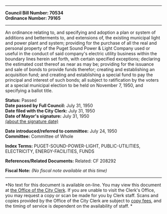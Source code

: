 * * * * *  
  
**Council Bill Number: [](#h0)[](#h2)70534**   
**Ordinance Number: 79165**  
  
* * * * *  
  
An ordinance relating to, and specifying and adoption a plan or system of additions and betterments to, and extensions of, the existing municipal light and power plant and system; providing for the purchase of all the real and personal property of the Puget Sound Power & Light Company used or useful in the conduct of said company's electric utility business within the boundary lines herein set forth, with certain specified exceptions; declaring the estimated cost thereof as near as may be; providing for the issuance and sale of bonds to provide funds therefor; creating and establishing an acquisition fund; and creating and establishing a special fund to pay the principal and interest of such bonds; all subject to ratification by the voters at a special municipal election to be held on November 7, 1950, and specifying a ballot title.  
  
**Status:** Passed   
**Date passed by Full Council:** July 31, 1950   
**Date filed with the City Clerk:** July 31, 1950   
**Date of Mayor's signature:** July 31, 1950   
[(about the signature date)](/~public/approvaldate.htm)   
  
  
**Date introduced/referred to committee:** July 24, 1950   
**Committee:** Committee of Whole   
  
**Index Terms:** PUGET-SOUND-POWER-LIGHT, PUBLIC-UTILITIES, ELECTRICITY, ENERGY-FACILITIES, FUNDS  
  
**References/Related Documents:** Related: CF 208292  
  
**Fiscal Note:** *(No fiscal note available at this time)*  
  
* * * * *  
  
*No text for this document is available on-line. You may view this document at [the Office of the City Clerk](http://www.seattle.gov/leg/clerk/contactUs.htm). If you are unable to visit the Clerk's Office, you may request a copy or scan be made for you by Clerk staff. Scans and copies provided by the Office of the City Clerk are subject to [copy fees](http://clerk.seattle.gov/~public/clerkfees.htm), and the timing of service is dependent on the availability of staff. *  
  
  

